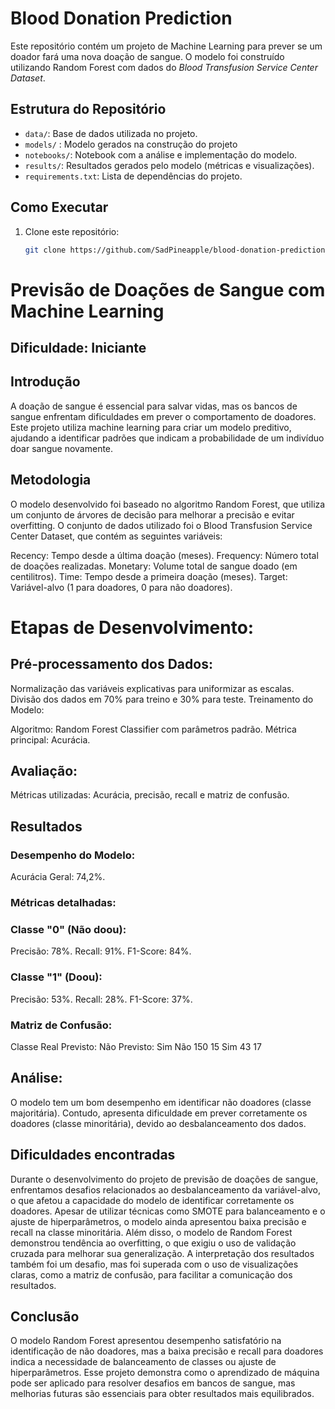 # Blood Donation Prediction

Este repositório contém um projeto de Machine Learning para prever se um doador fará uma nova doação de sangue. O modelo foi construído utilizando Random Forest com dados do *Blood Transfusion Service Center Dataset*.

## Estrutura do Repositório

- `data/`: Base de dados utilizada no projeto.
- `models/` : Modelo gerados na construção do projeto
- `notebooks/`:  Notebook com a análise e implementação do modelo.
- `results/`: Resultados gerados pelo modelo (métricas e visualizações).
- `requirements.txt`: Lista de dependências do projeto.

## Como Executar

1. Clone este repositório:
   ```bash
   git clone https://github.com/SadPineapple/blood-donation-prediction.git

# Previsão de Doações de Sangue com Machine Learning
## Dificuldade: Iniciante

## Introdução
A doação de sangue é essencial para salvar vidas, mas os bancos de sangue enfrentam dificuldades em prever o comportamento de doadores. Este projeto utiliza machine learning para criar um modelo preditivo, ajudando a identificar padrões que indicam a probabilidade de um indivíduo doar sangue novamente.

## Metodologia
O modelo desenvolvido foi baseado no algoritmo Random Forest, que utiliza um conjunto de árvores de decisão para melhorar a precisão e evitar overfitting. O conjunto de dados utilizado foi o Blood Transfusion Service Center Dataset, que contém as seguintes variáveis:

Recency: Tempo desde a última doação (meses).
Frequency: Número total de doações realizadas.
Monetary: Volume total de sangue doado (em centilitros).
Time: Tempo desde a primeira doação (meses).
Target: Variável-alvo (1 para doadores, 0 para não doadores).

# Etapas de Desenvolvimento:

## Pré-processamento dos Dados:

Normalização das variáveis explicativas para uniformizar as escalas.
Divisão dos dados em 70% para treino e 30% para teste.
Treinamento do Modelo:

Algoritmo: Random Forest Classifier com parâmetros padrão.
Métrica principal: Acurácia.

## Avaliação:

Métricas utilizadas: Acurácia, precisão, recall e matriz de confusão.

## Resultados

### Desempenho do Modelo:
Acurácia Geral: 74,2%.

### Métricas detalhadas:
### Classe "0" (Não doou):
Precisão: 78%.
Recall: 91%.
F1-Score: 84%.

### Classe "1" (Doou):
Precisão: 53%.
Recall: 28%.
F1-Score: 37%.

### Matriz de Confusão:
Classe Real	Previsto: Não	Previsto: Sim
Não	150	15
Sim	43	17

## Análise:
O modelo tem um bom desempenho em identificar não doadores (classe majoritária).
Contudo, apresenta dificuldade em prever corretamente os doadores (classe minoritária), devido ao desbalanceamento dos dados.

## Dificuldades encontradas
Durante o desenvolvimento do projeto de previsão de doações de sangue, enfrentamos desafios relacionados ao desbalanceamento da variável-alvo, o que afetou a capacidade do modelo de identificar corretamente os doadores. Apesar de utilizar técnicas como SMOTE para balanceamento e o ajuste de hiperparâmetros, o modelo ainda apresentou baixa precisão e recall na classe minoritária. Além disso, o modelo de Random Forest demonstrou tendência ao overfitting, o que exigiu o uso de validação cruzada para melhorar sua generalização. A interpretação dos resultados também foi um desafio, mas foi superada com o uso de visualizações claras, como a matriz de confusão, para facilitar a comunicação dos resultados.

## Conclusão
O modelo Random Forest apresentou desempenho satisfatório na identificação de não doadores, mas a baixa precisão e recall para doadores indica a necessidade de balanceamento de classes ou ajuste de hiperparâmetros. Esse projeto demonstra como o aprendizado de máquina pode ser aplicado para resolver desafios em bancos de sangue, mas melhorias futuras são essenciais para obter resultados mais equilibrados.
